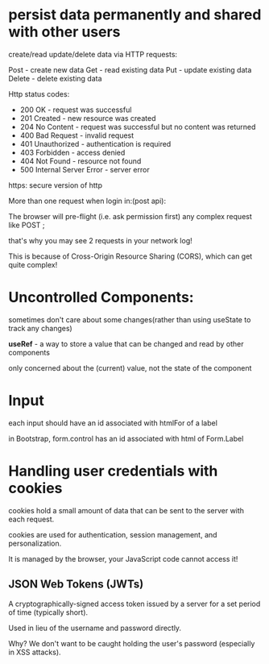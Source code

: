 # persist data permanently and shared with other users

create/read update/delete data via HTTP requests:

Post - create new data
Get - read existing data
Put - update existing data
Delete - delete existing data

Http status codes:

- 200 OK - request was successful
- 201 Created - new resource was created
- 204 No Content - request was successful but no content was returned
- 400 Bad Request - invalid request
- 401 Unauthorized - authentication is required
- 403 Forbidden - access denied
- 404 Not Found - resource not found
- 500 Internal Server Error - server error

https: secure version of http

More than one request when login in:(post api):

The browser will pre-flight (i.e. ask permission first) any complex request like POST ; 

that's why you may see 2 requests in your network log!

This is because of Cross-Origin Resource Sharing (CORS), which can get quite complex!

# Uncontrolled Components:

sometimes don't care about some changes(rather than using useState to track any changes)

**useRef** - a way to store a value that can be changed and read by other components

only concerned about the (current) value, not the state of the component

# Input 

each input should have an id associated with htmlFor of a label

in Bootstrap, form.control has an id associated with html of Form.Label

# Handling user credentials with cookies

 cookies hold a small amount of data that can be sent to the server with each request.

 cookies are used for authentication, session management, and personalization.

 It is managed by the browser, your JavaScript code cannot access it!

## JSON Web Tokens (JWTs)
A cryptographically-signed access token issued by a server for a set period of time (typically short). 

Used in lieu of the username and password directly.

Why? We don't want to be caught holding the user's password (especially in XSS attacks).